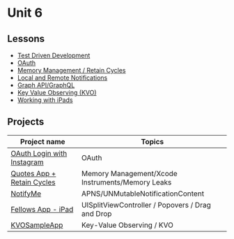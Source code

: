 # Unit 6

## Lessons

- [Test Driven Development](https://github.com/C4Q/AC-iOS/tree/master/lessons/unit5/TestDrivenDevelopment)
- [OAuth](https://github.com/C4Q/AC-iOS/blob/master/lessons/unit6/Oauth/README.md)
- [Memory Management / Retain Cycles](https://github.com/C4Q/AC-iOS/tree/master/lessons/unit6/MemoryManagement%2BRetainCycles)
- [Local and Remote Notifications](https://github.com/C4Q/AC-iOS/blob/master/lessons/unit6/Local-and-Remote-Notifications/README.md)
- [Graph API/GraphQL](https://github.com/C4Q/AC-iOS/blob/master/lessons/unit6/GraphAPI-and-GraphQL/README.md)
- [Key Value Observing (KVO)](https://github.com/C4Q/AC-iOS/blob/master/lessons/unit6/Key-Value-Observing/README.md)
- [Working with iPads](https://github.com/C4Q/AC-iOS/blob/master/lessons/unit6/iPad-Intro/README.md)

## Projects

|Project name| Topics|
|---|---|
|[OAuth Login with Instagram](https://github.com/C4Q/AC-iOS-Oauth-Login-With-Instagram)| OAuth|
| [Quotes App + Retain Cycles](https://github.com/C4Q/AC-iOS-RetainCycles) | Memory Management/Xcode Instruments/Memory Leaks |
| [NotifyMe](https://github.com/C4Q/AC-iOS-NotifyMe) | APNS/UNMutableNotificationContent | 
| [Fellows App - iPad](https://github.com/C4Q/AC-iOS-iFellows-iPadIntro) | UISplitViewController / Popovers / Drag and Drop |
| [KVOSampleApp](https://github.com/C4Q/AC-iOS-KVOSampleApp) | Key-Value Observing / KVO |
